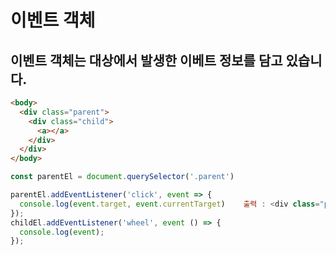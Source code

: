 # 이벤트 객체

## 이벤트 객체는 대상에서 발생한 이베트 정보를 담고 있습니다.

```HTML
<body>
  <div class="parent">
    <div class="child">
      <a></a>
    </div>
  </div>
</body>
```

```javascript
const parentEl = document.querySelector('.parent')

parentEl.addEventListener('click', event => {
  console.log(event.target, event.currentTarget)    출력 : <div class="parent"></div>, <div class="parent"></div>
});
childEl.addEventListener('wheel', event () => {
  console.log(event);
});
```
